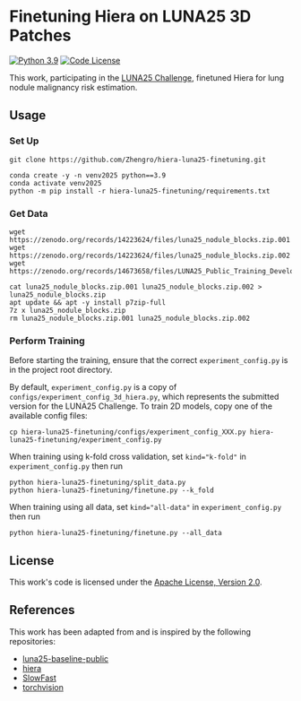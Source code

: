 # Finetuning Hiera on LUNA25 3D Patches

[![Python 3.9](https://img.shields.io/badge/python-3.9-blue.svg)](https://www.python.org/downloads/)
[![Code License](https://img.shields.io/badge/code_license-Apache_2.0-olive)](https://opensource.org/licenses/Apache-2.0)

This work, participating in the [LUNA25 Challenge](https://luna25.grand-challenge.org/), finetuned Hiera for lung nodule malignancy risk estimation.

## Usage
### Set Up
```
git clone https://github.com/Zhengro/hiera-luna25-finetuning.git

conda create -y -n venv2025 python==3.9
conda activate venv2025
python -m pip install -r hiera-luna25-finetuning/requirements.txt
```

### Get Data
```
wget https://zenodo.org/records/14223624/files/luna25_nodule_blocks.zip.001
wget https://zenodo.org/records/14223624/files/luna25_nodule_blocks.zip.002
wget https://zenodo.org/records/14673658/files/LUNA25_Public_Training_Development_Data.csv

cat luna25_nodule_blocks.zip.001 luna25_nodule_blocks.zip.002 > luna25_nodule_blocks.zip
apt update && apt -y install p7zip-full
7z x luna25_nodule_blocks.zip
rm luna25_nodule_blocks.zip.001 luna25_nodule_blocks.zip.002
```

### Perform Training
Before starting the training, ensure that the correct `experiment_config.py` is in the project root directory.

By default, `experiment_config.py` is a copy of `configs/experiment_config_3d_hiera.py`, which represents the submitted version for the LUNA25 Challenge. To train 2D models, copy one of the available config files:
```
cp hiera-luna25-finetuning/configs/experiment_config_XXX.py hiera-luna25-finetuning/experiment_config.py
```
When training using k-fold cross validation, set `kind="k-fold"` in `experiment_config.py` then run
```
python hiera-luna25-finetuning/split_data.py
python hiera-luna25-finetuning/finetune.py --k_fold
```
When training using all data, set `kind="all-data"` in `experiment_config.py` then run
```
python hiera-luna25-finetuning/finetune.py --all_data
```

## License
This work's code is licensed under the [Apache License, Version 2.0](https://opensource.org/licenses/Apache-2.0).

## References

This work has been adapted from and is inspired by the following repositories:

- [luna25-baseline-public](https://github.com/DIAGNijmegen/luna25-baseline-public)
- [hiera](https://github.com/facebookresearch/hiera)
- [SlowFast](https://github.com/facebookresearch/SlowFast)
- [torchvision](https://github.com/pytorch/vision/tree/main/torchvision)